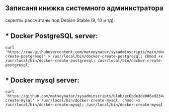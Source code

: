 ## Записаня книжка системного администратора
скрипты рассчитаны под Debian Stable (9, 10 и тд).



## * Docker PostgreSQL server:

```
curl 'https://raw.githubusercontent.com/matveynator/sysadminscripts/main/docker-create-postgresql' > /usr/local/bin/docker-create-postgresql; chmod +x /usr/local/bin/docker-create-postgresql; /usr/local/bin/docker-create-postgresql;

```

## * Docker mysql server:
```
curl 'https://github.com/matveynator/sysadminscripts/blob/ec6bde3de0d6ad234c9e3e3b059f2d35a935cbaf/docker-create-mysql' > /usr/local/bin/docker-create-mysql; chmod +x /usr/local/bin/docker-create-mysql; /usr/local/bin/docker-create-mysql
```


